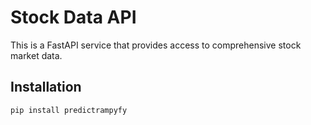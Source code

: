 # Stock Data API

This is a FastAPI service that provides access to comprehensive stock market data.

## Installation

```bash
pip install predictrampyfy
